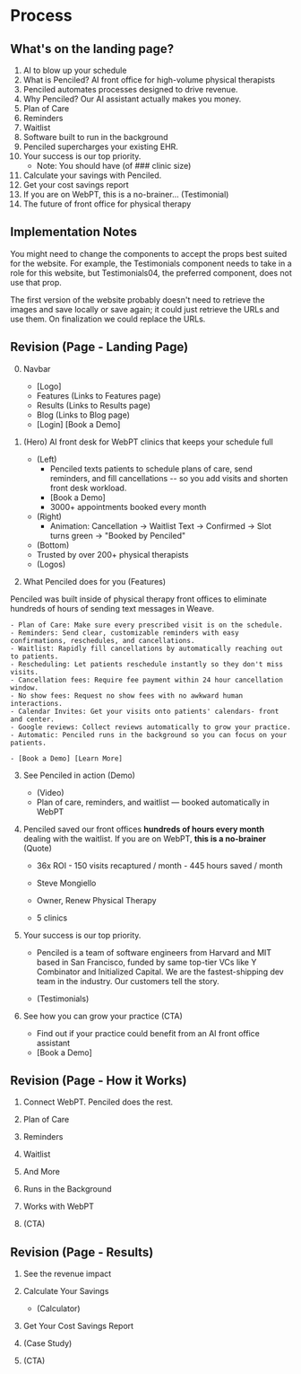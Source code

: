 # Process

## What's on the landing page?

1. AI to blow up your schedule
2. What is Penciled? AI front office for high-volume physical therapists
3. Penciled automates processes designed to drive revenue.
4. Why Penciled? Our AI assistant actually makes you money.
5. Plan of Care
6. Reminders
7. Waitlist
8. Software built to run in the background
9. Penciled supercharges your existing EHR.
10. Your success is our top priority.
    - Note: You should have (of ### clinic size)
11. Calculate your savings with Penciled.
12. Get your cost savings report
13. If you are on WebPT, this is a no-brainer... (Testimonial)
14. The future of front office for physical therapy

## Implementation Notes

You might need to change the components to accept the props best suited for the website. For example, the Testimonials component needs to take in a role for this website, but Testimonials04, the preferred component, does not use that prop.

The first version of the website probably doesn't need to retrieve the images and save locally or save again; it could just retrieve the URLs and use them. On finalization we could replace the URLs.

## Revision (Page - Landing Page)

0. Navbar

   - [Logo]
   - Features (Links to Features page)
   - Results (Links to Results page)
   - Blog (Links to Blog page)
   - [Login] [Book a Demo]

1. (Hero) AI front desk for WebPT clinics that keeps your schedule full

   - (Left)
     - Penciled texts patients to schedule plans of care, send reminders, and fill cancellations -- so you add visits and shorten front desk workload.
     - [Book a Demo]
     - 3000+ appointments booked every month
   - (Right)
     - Animation: Cancellation -> Waitlist Text -> Confirmed -> Slot turns green -> "Booked by Penciled"
   - (Bottom)
   - Trusted by over 200+ physical therapists
   - (Logos)

2. What Penciled does for you (Features)

Penciled was built inside of physical therapy front offices to eliminate hundreds of hours of sending text messages in Weave.

    - Plan of Care: Make sure every prescribed visit is on the schedule.
    - Reminders: Send clear, customizable reminders with easy confirmations, reschedules, and cancellations.
    - Waitlist: Rapidly fill cancellations by automatically reaching out to patients.
    - Rescheduling: Let patients reschedule instantly so they don't miss visits.
    - Cancellation fees: Require fee payment within 24 hour cancellation window.
    - No show fees: Request no show fees with no awkward human interactions.
    - Calendar Invites: Get your visits onto patients' calendars- front and center.
    - Google reviews: Collect reviews automatically to grow your practice.
    - Automatic: Penciled runs in the background so you can focus on your patients.

    - [Book a Demo] [Learn More]

3. See Penciled in action (Demo)

   - (Video)
   - Plan of care, reminders, and waitlist — booked automatically in WebPT

4. Penciled saved our front offices **hundreds of hours every month** dealing with the waitlist. If you are on WebPT, **this is a no-brainer** (Quote)

   - 36x ROI - 150 visits recaptured / month - 445 hours saved / month

   - Steve Mongiello
   - Owner, Renew Physical Therapy
   - 5 clinics

5. Your success is our top priority.

   - Penciled is a team of software engineers from Harvard and MIT based in San Francisco, funded by same top-tier VCs like Y Combinator and Initialized Capital. We are the fastest-shipping dev team in the industry. Our customers tell the story.

   - (Testimonials)

6. See how you can grow your practice (CTA)

   - Find out if your practice could benefit from an AI front office assistant
   - [Book a Demo]

## Revision (Page - How it Works)

1. Connect WebPT. Penciled does the rest.

2. Plan of Care

3. Reminders

4. Waitlist

5. And More

6. Runs in the Background

7. Works with WebPT

8. (CTA)

## Revision (Page - Results)

1. See the revenue impact

2. Calculate Your Savings

   - (Calculator)

3. Get Your Cost Savings Report

4. (Case Study)

5. (CTA)
